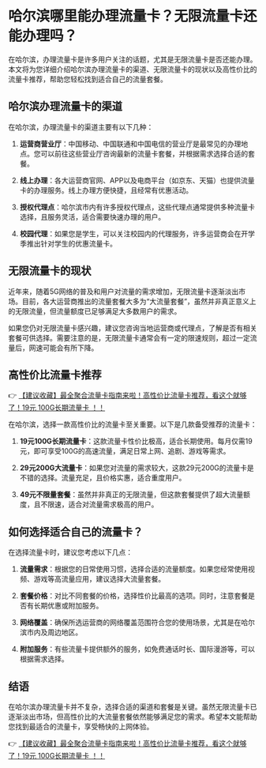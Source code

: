 # 哈尔滨哪里能办理流量卡？无限流量卡还能办理吗？

在哈尔滨，办理流量卡是许多用户关注的话题，尤其是无限流量卡是否还能办理。本文将为您详细介绍哈尔滨办理流量卡的渠道、无限流量卡的现状以及高性价比的流量卡推荐，帮助您轻松找到适合自己的流量套餐。

## 哈尔滨办理流量卡的渠道

在哈尔滨，办理流量卡的渠道主要有以下几种：

1. **运营商营业厅**：中国移动、中国联通和中国电信的营业厅是最常见的办理地点。您可以前往这些营业厅咨询最新的流量卡套餐，并根据需求选择合适的套餐。

2. **线上办理**：各大运营商官网、APP以及电商平台（如京东、天猫）也提供流量卡的办理服务。线上办理方便快捷，且经常有优惠活动。

3. **授权代理点**：哈尔滨市内有许多授权代理点，这些代理点通常提供多种流量卡选择，且服务灵活，适合需要快速办理的用户。

4. **校园代理**：如果您是学生，可以关注校园内的代理服务，许多运营商会在开学季推出针对学生的优惠流量卡。

## 无限流量卡的现状

近年来，随着5G网络的普及和用户对流量的需求增加，无限流量卡逐渐淡出市场。目前，各大运营商推出的流量套餐大多为“大流量套餐”，虽然并非真正意义上的无限流量，但流量额度已足够满足大多数用户的需求。

如果您仍对无限流量卡感兴趣，建议您咨询当地运营商或代理点，了解是否有相关套餐可供选择。需要注意的是，无限流量卡通常会有一定的限速规则，超过一定流量后，网速可能会有所下降。

## 高性价比流量卡推荐

👉 [【建议收藏】最全聚合流量卡指南来啦！高性价比流量卡推荐，看这个就够了！19元 100G长期流量卡 ！！](https://bit.ly/Liuliangka)

在哈尔滨，选择一款高性价比的流量卡至关重要。以下是几款备受推荐的流量卡：

1. **19元100G长期流量卡**：这款流量卡性价比极高，适合长期使用。每月仅需19元，即可享受100G的高速流量，满足日常上网、追剧、游戏等需求。

2. **29元200G大流量卡**：如果您对流量的需求较大，这款29元200G的流量卡是不错的选择。流量充足，且价格实惠，适合重度用户。

3. **49元不限量套餐**：虽然并非真正的无限流量，但这款套餐提供了超大流量额度，且不限速，适合对流量需求极高的用户。

## 如何选择适合自己的流量卡？

在选择流量卡时，建议您考虑以下几点：

1. **流量需求**：根据您的日常使用习惯，选择合适的流量额度。如果您经常使用视频、游戏等高流量应用，建议选择大流量套餐。

2. **套餐价格**：对比不同套餐的价格，选择性价比最高的选项。同时，注意套餐是否有长期优惠或附加服务。

3. **网络覆盖**：确保所选运营商的网络覆盖范围符合您的使用场景，尤其是在哈尔滨市内及周边地区。

4. **附加服务**：有些流量卡提供额外的服务，如免费通话时长、国际漫游等，可以根据需求选择。

## 结语

在哈尔滨办理流量卡并不复杂，选择合适的渠道和套餐是关键。虽然无限流量卡已逐渐淡出市场，但高性价比的大流量套餐依然能够满足您的需求。希望本文能帮助您找到最适合的流量卡，享受畅快的上网体验。

👉 [【建议收藏】最全聚合流量卡指南来啦！高性价比流量卡推荐，看这个就够了！19元 100G长期流量卡 ！！](https://bit.ly/Liuliangka)